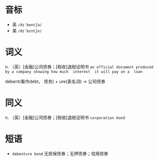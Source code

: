 # 音标

- 英 `/dɪ'bentʃə/`
- 美 `/dɪ'bɛntʃɚ/`

# 词义

n. （英）[金融]公司债券；[税收]退税证明书
`an official document produced by a company showing how much  interest  it will pay on a  loan `



debent(看作debt， 债务) + ure(表名词) → 公司债券

# 同义

n. （英）[金融]公司债券；[税收]退税证明书
`corporation bond`

# 短语

- `debenture bond` 无担保债券；无押债券；信用债券

